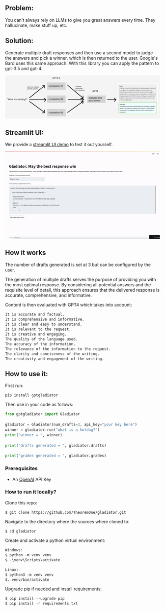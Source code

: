 ## Problem:

You can't always rely on LLMs to give you great answers every time. They hallucinate, make stuff up, etc.

## Solution:

Generate multiple draft responses and then use a second model to judge the answers and pick a winner, which is then returned to the user. Google's Bard uses this same approach. With this library you can apply the pattern to gpt-3.5 and gpt-4.

<img src="graphic.png">

## Streamlit UI:

We provide a [streamlit UI demo](https://theoremone-gptgladiator-streamlit-ui-5ljwmm.streamlit.app/) to test it out yourself.

<img src="demo.gif" width="1200px">

## How it works

The number of drafts generated is set at 3 but can be configured by the user.

The generation of multiple drafts serves the purpose of providing you with the most optimal response. By considering all potential answers and the requisite level of detail, this approach ensures that the delivered response is accurate, comprehensive, and informative.

Content is then evaluated with GPT4 which takes into account:

```
It is accurate and factual.
It is comprehensive and informative.
It is clear and easy to understand.
It is relevant to the request.
It is creative and engaging.
The quality of the language used.
The accuracy of the information.
The relevance of the information to the request.
The clarity and conciseness of the writing.
The creativity and engagement of the writing.
```

## How to use it:

First run:

```shell
pip install gptgladiator
```

Then use in your code as follows:

```python
from gptgladiator import Gladiator

gladiator = Gladiator(num_drafts=3, api_key="your key here")
winner = gladiator.run("what is a hotdog?")
print("winner = ", winner)

print("drafts generated = ", gladiator.drafts)

print("grades generated = ", gladiator.grades)
```

### Prerequisites

- An [OpenAI](https://platform.openai.com/) API Key

### How to run it locally?

Clone this repo:

```shell
$ git clone https://github.com/TheoremOne/gladiator.git
```

Navigate to the directory where the sources where cloned to:

```shell
$ cd gladiator
```

Create and activate a python virtual environment:

```shell
Windows:
$ python -m venv venv
$ .\venv\Scripts\activate

Linux:
$ python3 -m venv venv
$. venv/bin/activate
```

Upgrade pip if needed and install requirements:

```shell
$ pip install --upgrade pip
$ pip install -r requirements.txt
```
